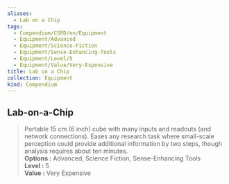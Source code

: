 ```yaml
---
aliases:
  - Lab on a Chip
tags:
  - Compendium/CSRD/en/Equipment
  - Equipment/Advanced
  - Equipment/Science-Fiction
  - Equipment/Sense-Enhancing-Tools
  - Equipment/Level/5
  - Equipment/Value/Very-Expensive
title: Lab on a Chip
collection: Equipment
kind: Compendium
---
```

## Lab-on-a-Chip  
  
>Portable 15 cm (6 inch) cube with many inputs and readouts (and network connections). Eases any research task where small-scale perception could provide additional information by two steps, though analysis requires about ten minutes.  
> **Options :** Advanced, Science Fiction, Sense-Enhancing Tools  
> **Level :** 5  
> **Value :** Very Expensive